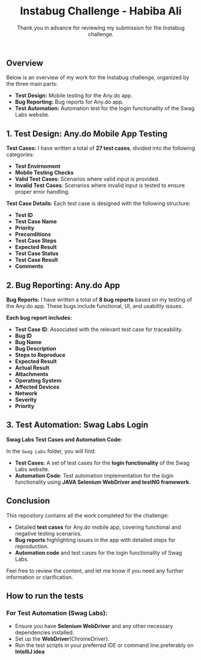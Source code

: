 <!DOCTYPE html>
<html lang="en">
<body>

<header>
    <h1>Instabug Challenge - Habiba Ali</h1>
    <p>Thank you in advance for reviewing my submission for the Instabug challenge.</p>
</header>

<section>
    <h2>Overview</h2>
    <p>Below is an overview of my work for the Instabug challenge, organized by the three main parts:</p>
    <ul>
        <li><strong>Test Design:</strong> Mobile testing for the Any.do app.</li>
        <li><strong>Bug Reporting:</strong> Bug reports for Any.do app.</li>
        <li><strong>Test Automation:</strong> Automation test for the login functionality of the Swag Labs website.</li>
    </ul>
</section>

<section>
    <h2 class="section-title">1. Test Design: Any.do Mobile App Testing</h2>

   <p><strong>Test Cases:</strong> I have written a total of <strong>27 test cases</strong>, divided into the following categories:</p>
    <ul>
        <li><strong>Test Envirnoment</strong></li>
        <li><strong>Mobile Testing Checks</strong></li>
        <li><strong>Valid Test Cases</strong>: Scenarios where valid input is provided.</li>
        <li><strong>Invalid Test Cases</strong>: Scenarios where invalid input is tested to ensure proper error handling.</li>
    </ul>

  <p><strong>Test Case Details:</strong> Each test case is designed with the following structure:</p>
    <ul>
        <li><strong>Test ID</strong></li>
        <li><strong>Test Case Name</strong></li>
        <li><strong>Priority</strong></li>
        <li><strong>Preconditions</strong></li>
        <li><strong>Test Case Steps</strong></li>
        <li><strong>Expected Result</strong></li>
        <li><strong>Test Case Status</strong></li>
        <li><strong>Test Case Result</strong></li>
        <li><strong>Comments</strong></li>
    </ul>

</section>

<section>
    <h2 class="section-title">2. Bug Reporting: Any.do App</h2>

  <p><strong>Bug Reports:</strong> I have written a total of <strong>8 bug reports</strong> based on my testing of the Any.do app. These bugs include functional, UI, and usability issues.</p>

   <p><strong>Each bug report includes:</strong></p>
    <ul>
        <li><strong>Test Case ID</strong>: Associated with the relevant test case for traceability.</li>
        <li><strong>Bug ID</strong></li>
        <li><strong>Bug Name</strong></li>
        <li><strong>Bug Description</strong></li>
        <li><strong>Steps to Reproduce</strong></li>
        <li><strong>Expected Result</strong></li>
        <li><strong>Actual Result</strong></li>
        <li><strong>Attachments</strong></li>
        <li><strong>Operating System</strong></li>
        <li><strong>Affected Devices</strong></li>
        <li><strong>Network</strong></li>
        <li><strong>Severity</strong></li>
        <li><strong>Priority</strong></li>
    </ul>
</section>

<section>
    <h2 class="section-title">3. Test Automation: Swag Labs Login</h2>

  <p><strong>Swag Labs Test Cases and Automation Code:</strong></p>
    <p>In the <code>Swag Labs</code> folder, you will find:</p>
    <ul>
        <li><strong>Test Cases</strong>: A set of test cases for the <strong>login functionality</strong> of the Swag Labs website.</li>
        <li><strong>Automation Code</strong>: Test automation implementation for the login functionality using <strong> JAVA Selenium WebDriver and testNG framework</strong>.</li>
    </ul>
</section>

<section>
    <h2 class="section-title">Conclusion</h2>

  <p>This repository contains all the work completed for the challenge:</p>
    <ul>
        <li>Detailed <strong>test cases</strong> for Any.do mobile app, covering functional and negative testing scenarios.</li>
        <li><strong>Bug reports</strong> highlighting issues in the app with detailed steps for reproduction.</li>
        <li><strong>Automation code</strong> and test cases for the login functionality of Swag Labs.</li>
    </ul>
        <p>Feel free to review the content, and let me know if you need any further information or clarification.</p>
</section>

<section>
    <h2 class="section-title">How to run the tests</h2>
    <h3>For Test Automation (Swag Labs):</h3>
    <ul>
        <li>Ensure you have <strong>Selenium WebDriver</strong> and any other necessary dependencies installed.</li>
        <li>Set up the <strong>WebDriver</strong>(ChromeDriver).</li>
        <li>Run the test scripts in your preferred IDE or command line.preferably on <strong>IntelliJ idea<strong/></li>
    </ul>
</section>


</body>
</html>
